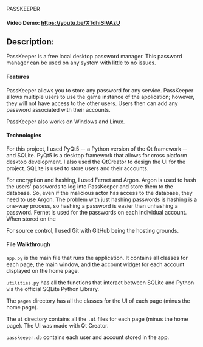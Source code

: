 PASSKEEPER
#### Video Demo:  https://youtu.be/XTdhiSlVAzU
## Description:
PassKeeper is a free local desktop password manager. This password manager can be used on any system with little to no issues.

#### Features
PassKeeper allows you to store any password for any service. PassKeeper allows multiple users to use the game instance of the application; however, they will not have access to the other users. Users then can add any password associated with their accounts.

PassKeeper also works on Windows and Linux.

#### Technologies
For this project, I used PyQt5 -- a Python version of the Qt framework -- and SQLite. PyQt5 is a desktop framework that allows for cross platform desktop development. I also used the QtCreator to design the UI for the project. SQLite is used to store users and their accounts.

For encryption and hashing, I used Fernet and Argon. Argon is used to hash the users' passwords to log into PassKeeper and store them to the database. So, even if the malicious actor has access to the database, they need to use Argon. The problem with just hashing passwords is hashing is a one-way process, so hashing a password is easier than unhashing a password. Fernet is used for the passwords on each individual account. When stored on the 

For source control, I used Git with GitHub being the hosting grounds.

#### File Walkthrough
`app.py` is the main file that runs the application. It contains all classes for each page, the main window, and the account widget for each account displayed on the home page.

`utilities.py` has all the functions that interact between SQLite and Python via the official SQLite Python Library.

The `pages` directory has all the classes for the UI of each page (minus the home page).

The `ui` directory contains all the `.ui` files for each page (minus the home page). The UI was made with Qt Creator.

`passkeeper.db` contains each user and account stored in the app.